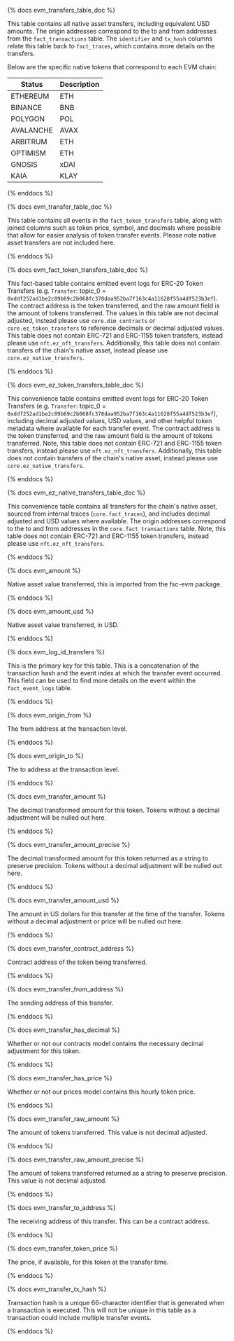 {% docs evm_transfers_table_doc %}

This table contains all native asset transfers, including equivalent USD amounts. The origin addresses correspond to the to and from addresses from the `fact_transactions` table. The `identifier` and `tx_hash` columns relate this table back to `fact_traces`, which contains more details on the transfers. 

Below are the specific native tokens that correspond to each EVM chain:

| Status     | Description |
|------------|-------------|
| ETHEREUM   | ETH         |
| BINANCE    | BNB         |
| POLYGON    | POL         |
| AVALANCHE  | AVAX        |
| ARBITRUM   | ETH         |
| OPTIMISM   | ETH         |
| GNOSIS     | xDAI        |
| KAIA       | KLAY        |

{% enddocs %}


{% docs evm_transfer_table_doc %}

This table contains all events in the `fact_token_transfers` table, along with joined columns such as token price, symbol, and decimals where possible that allow for easier analysis of token transfer events. Please note native asset transfers are not included here.

{% enddocs %}


{% docs evm_fact_token_transfers_table_doc %}

This fact-based table contains emitted event logs for ERC-20 Token Transfers (e.g. `Transfer`: topic_0 = `0xddf252ad1be2c89b69c2b068fc378daa952ba7f163c4a11628f55a4df523b3ef`). The contract address is the token transferred, and the raw amount field is the amount of tokens transferred. The values in this table are not decimal adjusted, instead please use `core.dim_contracts` or `core.ez_token_transfers` to reference decimals or decimal adjusted values. This table does not contain ERC-721 and ERC-1155 token transfers, instead please use `nft.ez_nft_transfers`. Additionally, this table does not contain transfers of the chain's native asset, instead please use `core.ez_native_transfers`.

{% enddocs %}


{% docs evm_ez_token_transfers_table_doc %}

This convenience table contains emitted event logs for ERC-20 Token Transfers (e.g. `Transfer`: topic_0 = `0xddf252ad1be2c89b69c2b068fc378daa952ba7f163c4a11628f55a4df523b3ef`), including decimal adjusted values, USD values, and other helpful token metadata where available for each transfer event. The contract address is the token transferred, and the raw amount field is the amount of tokens transferred. Note, this table does not contain ERC-721 and ERC-1155 token transfers, instead please use `nft.ez_nft_transfers`. Additionally, this table does not contain transfers of the chain's native asset, instead please use `core.ez_native_transfers`.

{% enddocs %}


{% docs evm_ez_native_transfers_table_doc %}

This convenience table contains all transfers for the chain's native asset, sourced from internal traces (`core.fact_traces`), and includes decimal adjusted and USD values where available. The origin addresses correspond to the to and from addresses in the `core.fact_transactions` table. Note, this table does not contain ERC-721 and ERC-1155 token transfers, instead please use `nft.ez_nft_transfers`.

{% enddocs %}


{% docs evm_amount %}

Native asset value transferred, this is imported from the fsc-evm package.

{% enddocs %}


{% docs evm_amount_usd %}

Native asset value transferred, in USD.

{% enddocs %}


{% docs evm_log_id_transfers %}

This is the primary key for this table. This is a concatenation of the transaction hash and the event index at which the transfer event occurred. This field can be used to find more details on the event within the `fact_event_logs` table.

{% enddocs %}


{% docs evm_origin_from %}

The from address at the transaction level. 

{% enddocs %}


{% docs evm_origin_to %}

The to address at the transaction level. 

{% enddocs %}


{% docs evm_transfer_amount %}

The decimal transformed amount for this token. Tokens without a decimal adjustment will be nulled out here. 

{% enddocs %}


{% docs evm_transfer_amount_precise %}

The decimal transformed amount for this token returned as a string to preserve precision. Tokens without a decimal adjustment will be nulled out here.

{% enddocs %}


{% docs evm_transfer_amount_usd %}

The amount in US dollars for this transfer at the time of the transfer. Tokens without a decimal adjustment or price will be nulled out here. 

{% enddocs %}


{% docs evm_transfer_contract_address %}

Contract address of the token being transferred.

{% enddocs %}


{% docs evm_transfer_from_address %}

The sending address of this transfer.

{% enddocs %}


{% docs evm_transfer_has_decimal %}

Whether or not our contracts model contains the necessary decimal adjustment for this token. 

{% enddocs %}


{% docs evm_transfer_has_price %}

Whether or not our prices model contains this hourly token price. 

{% enddocs %}


{% docs evm_transfer_raw_amount %}

The amount of tokens transferred. This value is not decimal adjusted. 

{% enddocs %}


{% docs evm_transfer_raw_amount_precise %}

The amount of tokens transferred returned as a string to preserve precision. This value is not decimal adjusted.

{% enddocs %}


{% docs evm_transfer_to_address %}

The receiving address of this transfer. This can be a contract address. 

{% enddocs %}


{% docs evm_transfer_token_price %}

The price, if available, for this token at the transfer time. 

{% enddocs %}


{% docs evm_transfer_tx_hash %}

Transaction hash is a unique 66-character identifier that is generated when a transaction is executed. This will not be unique in this table as a transaction could include multiple transfer events.

{% enddocs %}


